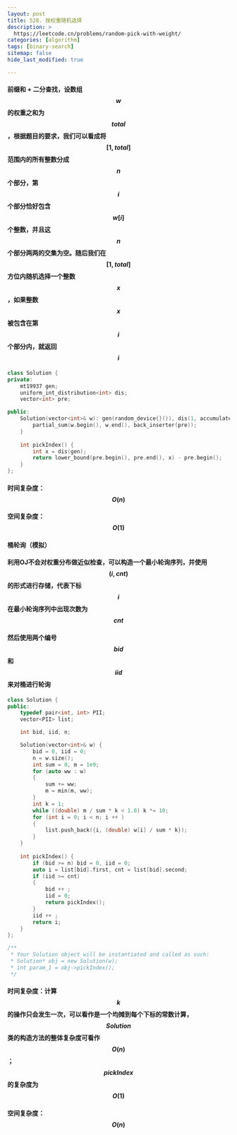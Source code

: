 ```yaml
---
layout: post
title: 528. 按权重随机选择
description: >
  https://leetcode.cn/problems/random-pick-with-weight/
categories: [algorithm]
tags: [binary-search]
sitemap: false
hide_last_modified: true

---
```


#### 前缀和 + 二分查找，设数组$$ w $$的权重之和为$$ total $$，根据题目的要求，我们可以看成将$$  [1, total] $$范围内的所有整数分成$$ n $$个部分，第$$ i $$个部分恰好包含$$ w[i] $$个整数，并且这$$ n $$个部分两两的交集为空。随后我们在$$ [1, total]$$方位内随机选择一个整数$$ x $$，如果整数$$ x $$被包含在第$$ i $$个部分内，就返回$$ i $$

```c++
class Solution {
private:
    mt19937 gen;
    uniform_int_distribution<int> dis;
    vector<int> pre;

public:
    Solution(vector<int>& w): gen(random_device{}()), dis(1, accumulate(w.begin(), w.end(), 0)) {
        partial_sum(w.begin(), w.end(), back_inserter(pre));
    }
    
    int pickIndex() {
        int x = dis(gen);
        return lower_bound(pre.begin(), pre.end(), x) - pre.begin();
    }
};
```

#### 时间复杂度：$$ O(n) $$ 

#### 空间复杂度：$$ O(1) $$



#### 桶轮询（模拟）

#### 利用OJ不会对权重分布做近似检查，可以构造一个最小轮询序列，并使用$$ (i, cnt) $$的形式进行存储，代表下标$$ i $$在最小轮询序列中出现次数为$$ cnt $$

#### 然后使用两个编号$$ bid $$ 和 $$ iid $$来对桶进行轮询

```c++
class Solution {
public:
    typedef pair<int, int> PII;
    vector<PII> list;

    int bid, iid, n;

    Solution(vector<int>& w) {
        bid = 0, iid = 0;
        n = w.size();
        int sum = 0, m = 1e9;
        for (auto ww : w)
        {
            sum += ww;
            m = min(m, ww);
        }
        int k = 1;
        while ((double) m / sum * k < 1.0) k *= 10;
        for (int i = 0; i < n; i ++ )
        {
            list.push_back({i, (double) w[i] / sum * k});
        }
    }
    
    int pickIndex() {
        if (bid >= n) bid = 0, iid = 0;
        auto i = list[bid].first, cnt = list[bid].second;
        if (iid >= cnt)
        {
            bid ++ ;
            iid = 0;
            return pickIndex();
        }
        iid ++ ;
        return i;
    }
};

/**
 * Your Solution object will be instantiated and called as such:
 * Solution* obj = new Solution(w);
 * int param_1 = obj->pickIndex();
 */
```

#### 时间复杂度：计算$$ k $$的操作只会发生一次，可以看作是一个均摊到每个下标的常数计算，$$ Solution $$类的构造方法的整体复杂度可看作$$ O(n) $$；$$ pickIndex $$的复杂度为$$ O(1) $$

#### 空间复杂度：$$ O(n) $$


